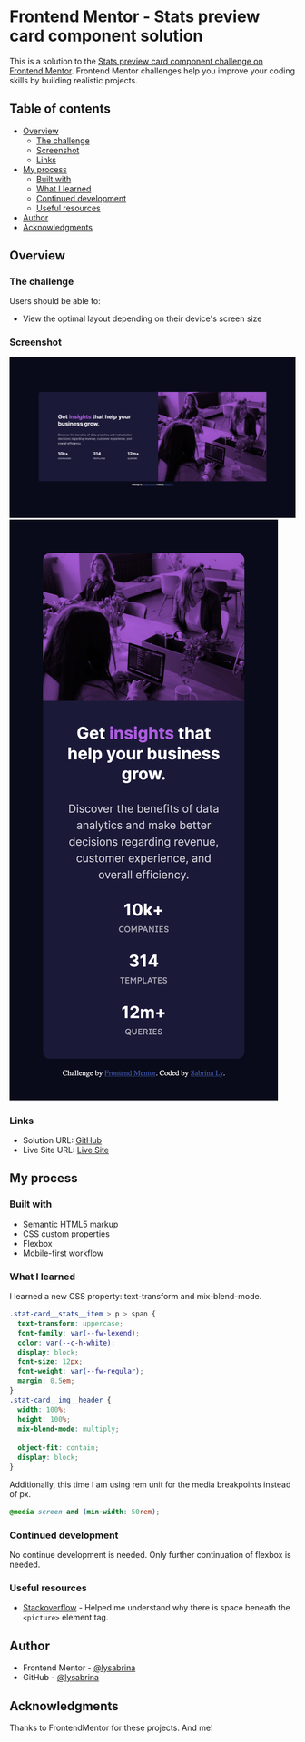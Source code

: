 # Frontend Mentor - Stats preview card component solution

This is a solution to the [Stats preview card component challenge on Frontend Mentor](https://www.frontendmentor.io/challenges/stats-preview-card-component-8JqbgoU62). Frontend Mentor challenges help you improve your coding skills by building realistic projects.

## Table of contents

- [Overview](#overview)
  - [The challenge](#the-challenge)
  - [Screenshot](#screenshot)
  - [Links](#links)
- [My process](#my-process)
  - [Built with](#built-with)
  - [What I learned](#what-i-learned)
  - [Continued development](#continued-development)
  - [Useful resources](#useful-resources)
- [Author](#author)
- [Acknowledgments](#acknowledgments)

## Overview

### The challenge

Users should be able to:

- View the optimal layout depending on their device's screen size

### Screenshot

![Desktop](./images/Desktop.png)
![Mobile](./images/Mobile.png)

### Links

- Solution URL: [GitHub](https://github.com/LySabrina/Stats-Preview-Card)
- Live Site URL: [Live Site](https://lysabrina.github.io/Stats-Preview-Card/)

## My process

### Built with

- Semantic HTML5 markup
- CSS custom properties
- Flexbox
- Mobile-first workflow

### What I learned

I learned a new CSS property: text-transform and mix-blend-mode.

```css
.stat-card__stats__item > p > span {
  text-transform: uppercase;
  font-family: var(--fw-lexend);
  color: var(--c-h-white);
  display: block;
  font-size: 12px;
  font-weight: var(--fw-regular);
  margin: 0.5em;
}
.stat-card__img__header {
  width: 100%;
  height: 100%;
  mix-blend-mode: multiply;

  object-fit: contain;
  display: block;
}
```

Additionally, this time I am using rem unit for the media breakpoints instead of px.

```css
@media screen and (min-width: 50rem);
```

### Continued development

No continue development is needed. Only further continuation of flexbox is needed.

### Useful resources

- [Stackoverflow](https://stackoverflow.com/questions/66087045/picture-element-has-bigger-height-than-the-img) - Helped me understand why there is space beneath the `<picture>` element tag.

## Author

- Frontend Mentor - [@lysabrina](https://www.frontendmentor.io/profile/LySabrina)
- GitHub - [@lysabrina](https://github.com/LySabrina)

## Acknowledgments

Thanks to FrontendMentor for these projects. And me!

